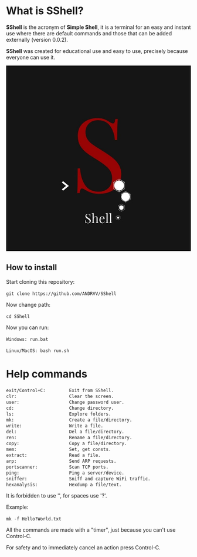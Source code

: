 # What is SShell?
**SShell** is the acronym of **Simple Shell**, it is a terminal for an easy and instant use where there are default commands and those that can be added externally (version 0.0.2).

**SShell** was created for educational use and easy to use, precisely because everyone can use it.

![SShell](https://raw.githubusercontent.com/ANDRVV/SShell/main/MDimages/maxSShell.jpg)

## How to install

Start cloning this repository:

`git clone https://github.com/ANDRVV/SShell`

Now change path:

`cd SShell`

Now you can run:

`Windows: run.bat`

`Linux/MacOS: bash run.sh`

# Help commands

    exit/Control+C:         Exit from SShell.
    clr:                    Clear the screen.
    user:                   Change password user.
    cd:                     Change directory.
    ls:                     Explore folders.
    mk:                     Create a file/directory.
    write:                  Write a file.
    del:                    Del a file/directory.
    ren:                    Rename a file/directory.
    copy:                   Copy a file/directory.
    mem:                    Set, get consts.
    extract:                Read a file.
    arp:                    Send ARP requests.
    portscanner:            Scan TCP ports.
    ping:                   Ping a server/device.
    sniffer:                Sniff and capture WiFi traffic.
    hexanalysis:            Hexdump a file/text.

It is forbidden to use '', for spaces use '?'.

Example:

`mk -f Hello?World.txt`

All the commands are made with a "timer", just because you can't use Control-C.

For safety and to immediately cancel an action press Control-C.
